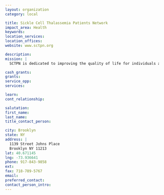 ```yaml
---
layout: organization
category: local

title: Sickle Cell Thalassemia Patients Network
impact_area: Health
keywords: 
location_services: 
location_offices: 
website: www.sctpn.org

description: 
mission: |
  SCTPN is dedicated to improving the quality of life for individuals and families living with sickle cell disease, thalassemia and other hemoglobin disorders through education, advocacy and support interactions. SCTPN also provides referral to resources that will help diminish the negative emotional, psychological, social and economic impact of these debilitative conditions.

cash_grants: 
grants: 
service_opp: 
services: 

learn: 
cont_relationship: 

salutation: 
first_name: 
last_name: 
title_contact_person: 

city: Brooklyn
state: NY
address: |
  1139 Street Johns Place     
  Brooklyn NY 11213
lat: 40.671145
lng: -73.936641
phone: 917-843-9858
ext: 
fax: 718-789-5767
email: 
preferred_contact: 
contact_person_intro: 
---
```

